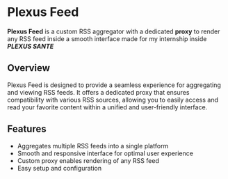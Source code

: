# Plexus Feed  
**Plexus Feed** is a custom RSS aggregator with a dedicated **proxy** to render any RSS feed inside a smooth interface made for my internship inside ***PLEXUS SANTE***

## Overview 
Plexus Feed is designed to provide a seamless experience for aggregating and viewing RSS feeds. It offers a dedicated proxy that ensures compatibility with various RSS sources, allowing you to easily access and read your favorite content within a unified and user-friendly interface. 

## Features  
- Aggregates multiple RSS feeds into a single platform 
- Smooth and responsive interface for optimal user experience 
- Custom proxy enables rendering of any RSS feed 
- Easy setup and configuration 